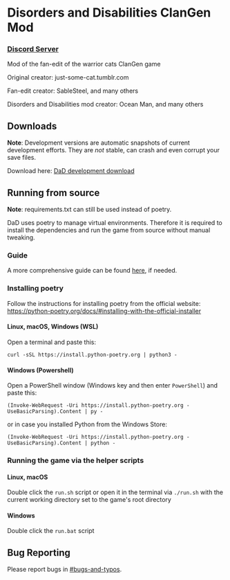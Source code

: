 # Disorders and Disabilities ClanGen Mod

### [Discord Server](https://discord.gg/ugXYkMZJCd)
Mod of the fan-edit of the warrior cats ClanGen game

Original creator: just-some-cat.tumblr.com

Fan-edit creator: SableSteel, and many others

Disorders and Disabilities mod creator: Ocean Man, and many others

## Downloads
**Note**: Development versions are automatic snapshots of current development efforts. They are _not_ stable, can crash and even corrupt your save files.

Download here: [DaD development download](https://nightly.link/Sparrow-Moon/clangen-disabilities-and-disorders-mod/workflows/build/development)

## Running from source
**Note**: requirements.txt can still be used instead of poetry.

DaD uses poetry to manage virtual environments. Therefore it is required to install the dependencies and run the game from source without manual tweaking.

### Guide
A more comprehensive guide can be found [here](https://docs.google.com/document/d/1Iakhi3sWnx9ubc3njK4k07xttQilN5W4WITgknla59Q/edit), if needed.

### Installing poetry
Follow the instructions for installing poetry from the official website: https://python-poetry.org/docs/#installing-with-the-official-installer

#### Linux, macOS, Windows (WSL)
Open a terminal and paste this:
```
curl -sSL https://install.python-poetry.org | python3 -
```

#### Windows (Powershell)
Open a PowerShell window (Windows key and then enter `PowerShell`) and paste this:
```
(Invoke-WebRequest -Uri https://install.python-poetry.org -UseBasicParsing).Content | py -
```
or in case you installed Python from the Windows Store:
```
(Invoke-WebRequest -Uri https://install.python-poetry.org -UseBasicParsing).Content | python -
```

### Running the game via the helper scripts
#### Linux, macOS
Double click the `run.sh` script or open it in the terminal via `./run.sh` with the current working directory set to the game's root directory

#### Windows
Double click the `run.bat` script

## Bug Reporting
Please report bugs in [#bugs-and-typos](https://discord.com/channels/1100059232436494366/1130979253069025451).

